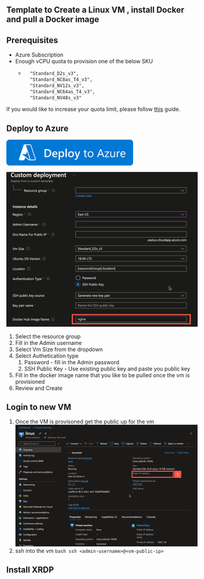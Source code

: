 ## Template to Create a Linux VM , install Docker and pull a Docker image

## Prerequisites 

* Azure Subscription
* Enough vCPU quota to provision one of the below SKU
  *       "Standard_D2s_v3",
          "Standard_NC8as_T4_v3",
          "Standard_NV12s_v3",
          "Standard_NC64as_T4_v3",
          "Standard_NV48s_v3"

If you would like to increase your quota limit,  please follow [this](https://docs.microsoft.com/en-us/azure/azure-portal/supportability/per-vm-quota-requests) guide. 


## Deploy to Azure 


[![Deploy To Azure](https://raw.githubusercontent.com/Azure/azure-quickstart-templates/master/1-CONTRIBUTION-GUIDE/images/deploytoazure.svg?sanitize=true)](https://portal.azure.com/#create/Microsoft.Template/uri/https%3A%2F%2Fraw.githubusercontent.com%2Fkrishnaji%2Flinux-vm-with-docker%2Fmain%2Fazuredeploy.json)

![](image.png)

1. Select the resource group
2. Fill in the Admin username
3. Select Vm Size from the dropdown
4. Select Authetication type
   1. Password - fill in the Admin password
   2. SSH Public Key  - Use existing public key and paste you public key
5. Fill in the docker image name that you like to be pulled once the vm is provisioned 
6. Review and Create
   
## Login to new VM
1. Once the VM is provisoned get the public up for the vm 
   ![](pub-ip-image.png)
2. ssh into the vm
   ```bash ssh <admin-username>@<vm-public-ip> ```

## Install XRDP